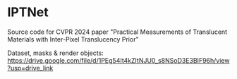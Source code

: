 # IPTNet
Source code for CVPR 2024 paper "Practical Measurements of Translucent Materials with Inter-Pixel Translucency Prior"

Dataset, masks & render objects: https://drive.google.com/file/d/1PEg54It4kZItNJU0_s8NSoD3E3BIF96h/view?usp=drive_link
